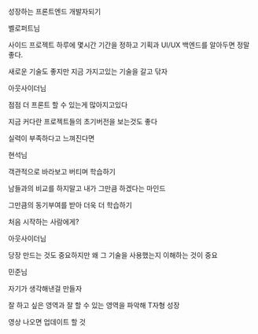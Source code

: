 성장하는 프론트엔드 개발자되기

벨로퍼트님

사이드 프로젝트 하루에 몇시간
기간을 정하고
기획과 UI/UX 백엔드를 알아두면 정말 좋다.

새로운 기술도 좋지만 지금 가지고있는 기술을 갈고 닦자

아웃사이더님

점점 더 프론트 할 수 있는게 많아지고있다

지금 커다란 프로젝트들의 초기버전을 보는것도 좋다

실력이 부족하다고 느껴진다면

현석님

객관적으로 바라보고 버티며 학습하기

남들과의 비교를 하지말고 내가 그만큼 하겠다는 마인드

그만큼의 동기부여를 받아 더욱 더 학습하기

처음 시작하는 사람에게?

아웃사이더님

당장 만드는 것도 중요하지만 왜 그 기술을 사용했는지 이해하는 것이 중요

민준님

자기가 생각해낸걸 만들자

잘 하고 싶은 영역과
잘 할 수 있는 영역을 파악해 T자형 성장

영상 나오면 업데이트 할 것
